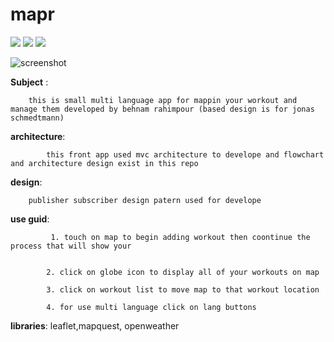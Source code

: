 # mapr 
<img src='https://user-images.githubusercontent.com/74137947/128751570-c58a3cbd-8bda-4514-a182-13c794c3f399.png' >

<span>
<img src="https://user-images.githubusercontent.com/74137947/128751747-11a396ad-e030-4fc2-9ed2-42d0440aed23.png" >
<img src="https://user-images.githubusercontent.com/74137947/128751752-5634ac6a-9585-423f-ba4c-62336e3c573f.png" >
</span>

![screenshot](https://user-images.githubusercontent.com/74137947/128609853-ca14f673-cfd2-4842-be79-e2ff6ed8019b.PNG)

**Subject** :

        this is small multi language app for mappin your workout and manage them developed by behnam rahimpour (based design is for jonas schmedtmann)

**architecture**:

            this front app used mvc architecture to develope and flowchart and architecture design exist in this repo

**design**: 

        publisher subscriber design patern used for develope

**use guid**:

             1. touch on map to begin adding workout then coontinue the process that will show your
        

            2. click on globe icon to display all of your workouts on map
            
            3. click on workout list to move map to that workout location
            
            4. for use multi language click on lang buttons
            


**libraries**:
        leaflet,mapquest, openweather
